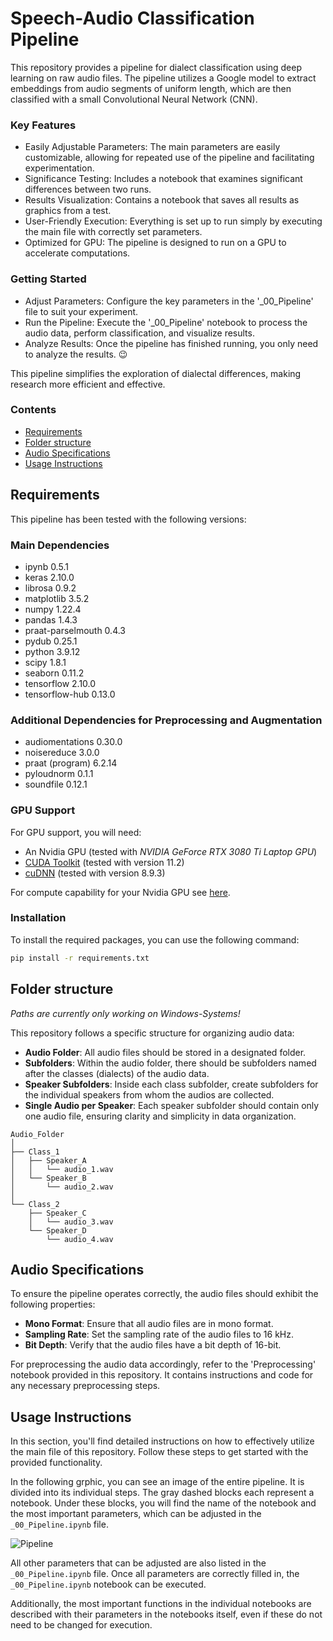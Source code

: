 # Speech-Audio Classification Pipeline

This repository provides a pipeline for dialect classification using deep learning on raw audio files. The pipeline utilizes a Google model to extract embeddings from audio segments of uniform length, which are then classified with a small Convolutional Neural Network (CNN).  

### Key Features
- Easily Adjustable Parameters: The main parameters are easily customizable, allowing for repeated use of the pipeline and facilitating experimentation.
- Significance Testing: Includes a notebook that examines significant differences between two runs.
- Results Visualization: Contains a notebook that saves all results as graphics from a test.
- User-Friendly Execution: Everything is set up to run simply by executing the main file with correctly set parameters.
- Optimized for GPU: The pipeline is designed to run on a GPU to accelerate computations.

### Getting Started
- Adjust Parameters: Configure the key parameters in the '_00_Pipeline' file to suit your experiment.
- Run the Pipeline: Execute the '_00_Pipeline' notebook to process the audio data, perform classification, and visualize results.
- Analyze Results: Once the pipeline has finished running, you only need to analyze the results. :wink:

This pipeline simplifies the exploration of dialectal differences, making research more efficient and effective.

### Contents

- [Requirements](#requirements)
- [Folder structure](#folder-structure)
- [Audio Specifications](#audio-specifications)
- [Usage Instructions](#usage-instructions)


## Requirements

This pipeline has been tested with the following versions:

### Main Dependencies
- ipynb                        0.5.1
- keras                        2.10.0
- librosa                      0.9.2
- matplotlib                   3.5.2
- numpy                        1.22.4
- pandas                       1.4.3
- praat-parselmouth            0.4.3
- pydub                        0.25.1
- python                       3.9.12
- scipy                        1.8.1
- seaborn                      0.11.2
- tensorflow                   2.10.0
- tensorflow-hub               0.13.0

### Additional Dependencies for Preprocessing and Augmentation
- audiomentations              0.30.0
- noisereduce                  3.0.0
- praat (program)              6.2.14
- pyloudnorm                   0.1.1
- soundfile                    0.12.1

### GPU Support
For GPU support, you will need:
- An Nvidia GPU (tested with <em>NVIDIA GeForce RTX 3080 Ti Laptop GPU</em>)
- [CUDA Toolkit](https://developer.nvidia.com/cuda-toolkit) (tested with version 11.2)
- [cuDNN](https://developer.nvidia.com/cudnn) (tested with version 8.9.3)

For compute capability for your Nvidia GPU see [here](https://developer.nvidia.com/cuda-gpus).


### Installation

To install the required packages, you can use the following command:

```bash
pip install -r requirements.txt
```

## Folder structure

<em>Paths are currently only working on Windows-Systems!</em>

This repository follows a specific structure for organizing audio data:
- **Audio Folder**: All audio files should be stored in a designated folder.
- **Subfolders**: Within the audio folder, there should be subfolders named after the classes (dialects) of the audio data.
- **Speaker Subfolders**: Inside each class subfolder, create subfolders for the individual speakers from whom the audios are collected.
- **Single Audio per Speaker**: Each speaker subfolder should contain only one audio file, ensuring clarity and simplicity in data organization.

```
Audio_Folder
│
├── Class_1
│   ├── Speaker_A
│   │   └── audio_1.wav
│   └── Speaker_B
│       └── audio_2.wav
│
└── Class_2
    ├── Speaker_C
    │   └── audio_3.wav
    └── Speaker_D
        └── audio_4.wav

```

## Audio Specifications

To ensure the pipeline operates correctly, the audio files should exhibit the following properties:
- **Mono Format**: Ensure that all audio files are in mono format.
- **Sampling Rate**: Set the sampling rate of the audio files to 16 kHz.
- **Bit Depth**: Verify that the audio files have a bit depth of 16-bit.

For preprocessing the audio data accordingly, refer to the 'Preprocessing' notebook provided in this repository. It contains instructions and code for any necessary preprocessing steps.

## Usage Instructions

In this section, you'll find detailed instructions on how to effectively utilize the main file of this repository. Follow these steps to get started with the provided functionality.

In the following grphic, you can see an image of the entire pipeline. It is divided into its individual steps. The gray dashed blocks each represent a notebook. Under these blocks, you will find the name of the notebook and the most important parameters, which can be adjusted in the `_00_Pipeline.ipynb` file.

![Pipeline](https://github.com/user-attachments/assets/aa76aac0-358c-47c1-8aa9-e674f0dd403f)

All other parameters that can be adjusted are also listed in the `_00_Pipeline.ipynb` file. Once all parameters are correctly filled in, the `_00_Pipeline.ipynb` notebook can be executed.

Additionally, the most important functions in the individual notebooks are described with their parameters in the notebooks itself, even if these do not need to be changed for execution.

<!-- ## Citation / ## Published Papers -->
